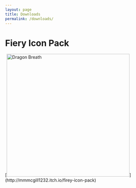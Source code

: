 ```yaml
---
layout: page
title: Downloads
permalink: /downloads/
---
```


<h1>Fiery Icon Pack</h1>
[<img src="{{ site.baseurl }}/images/Dragon Breath.png" alt="Dragon Breath" style="width: 400px;"/>](http://mmmcgill1232.itch.io/firey-icon-pack)
